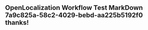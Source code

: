 <properties
ms.topic="hero-topic"
ms.test1="hero-topic"
ms.test2="test"/>

## OpenLocalization Workflow Test MarkDown 7a9c825a-58c2-4029-bebd-aa225b5192f0 thanks!
